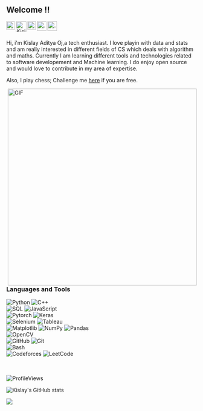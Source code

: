 ## Welcome !!
 
<a href="https://www.instagram.com/safffrron/">
  <img align="left" alt="." width="22px" src="https://www.svgrepo.com/show/512399/instagram-167.svg" />
</a>
<a href="https://discord.gg/qce3pFG6">
  <img align="left" alt="Kislay's Discord" width="28px" src="https://www.svgrepo.com/show/504277/discord.svg" />
</a>
<a href="https://twitter.com/safffrron">
  <img align="left" alt="Kislay Twitter" width="22px" src="https://github.com/johan/svg-cleanups/blob/master/logos/twitter.svg" />
</a>
<a href="https://www.linkedin.com/in/kislayadityaoj/">
  <img align="left" alt="." width="25px" src="https://www.svgrepo.com/show/512419/linkedin-161.svg" />
</a>
<a href="https://codepen.io/safffrron">
  <img align="left" alt="." width="25px" src="https://www.svgrepo.com/show/341703/codepen.svg" />
</a>


<br />
<br />

Hi, i'm Kislay Aditya Oj,a tech enthusiast. I love playin with data and stats and am really interested in different fields of CS which deals with algorithm and maths. Currently I am learning different tools and technologies related to software developement and Machine learning. I do enjoy open source and would love to contribute in my area of expertise.

Also, I play chess; Challenge me [here](https://www.chess.com/member/safffrron) if you are free. 


  <img align="right" alt="GIF" src="https://user-images.githubusercontent.com/74038190/229223263-cf2e4b07-2615-4f87-9c38-e37600f8381a.gif" width="500" height="520" />
  



### Languages and Tools

![Python](https://img.shields.io/badge/Python-14354C?style=for-the-badge&logo=python&logoColor=white)
![C++](https://img.shields.io/badge/C%2B%2B-00599C?style=for-the-badge&logo=c%2B%2B&logoColor=white) <br/>
![SQL](https://img.shields.io/badge/MySQL-00000F?style=for-the-badge&logo=mysql&logoColor=white) 
![JavaScript](https://img.shields.io/badge/JavaScript-F7DF1E.svg?style=for-the-badge&logo=JavaScript&logoColor=black)<br/>
![Pytorch](https://img.shields.io/badge/PyTorch-EE4C2C.svg?style=for-the-badge&logo=PyTorch&logoColor=white) 
![Keras](https://img.shields.io/badge/Keras-%23D00000.svg?style=for-the-badge&logo=Keras&logoColor=white) <br/>
![Selenium](https://img.shields.io/badge/Selenium-43B02A.svg?style=for-the-badge&logo=Selenium&logoColor=white)
![Tableau](https://img.shields.io/badge/Tableau-E97627.svg?style=for-the-badge&logo=Tableau&logoColor=white) <br/>
![Matplotlib](https://img.shields.io/badge/Matplotlib-%23ffffff.svg?style=for-the-badge&logo=Matplotlib&logoColor=black) 
![NumPy](https://img.shields.io/badge/numpy-%23013243.svg?style=for-the-badge&logo=numpy&logoColor=white)
![Pandas](https://img.shields.io/badge/pandas-%23150458.svg?style=for-the-badge&logo=pandas&logoColor=white)<br/>
![OpenCV](https://img.shields.io/badge/OpenCV-5C3EE8.svg?style=for-the-badge&logo=OpenCV&logoColor=white)<br/>
![GitHub](https://img.shields.io/badge/github-%23121011.svg?style=for-the-badge&logo=github&logoColor=white)
![Git](https://img.shields.io/badge/GIT-E44C30?style=for-the-badge&logo=git&logoColor=white) <br/>
![Bash](https://img.shields.io/badge/GNU%20Bash-4EAA25?style=for-the-badge&logo=GNU%20Bash&logoColor=white)<br/>
![Codeforces](https://img.shields.io/badge/Codeforces-445f9d?style=for-the-badge&logo=Codeforces&logoColor=white) 
![LeetCode](https://img.shields.io/badge/LeetCode-000000?style=for-the-badge&logo=LeetCode&logoColor=#d16c06) <br/>
<br/>
<br/>

![ProfileViews](https://komarev.com/ghpvc/?username=safffrron&&style=flat-square)  


![Kislay's GitHub stats](https://github-readme-stats.vercel.app/api?username=safffrron&show_icons=true&theme=radical)

<img src="https://github-readme-stats.vercel.app/api/top-langs/?username=safffrron&langs_count=7&layout=compact&theme=radical" />



